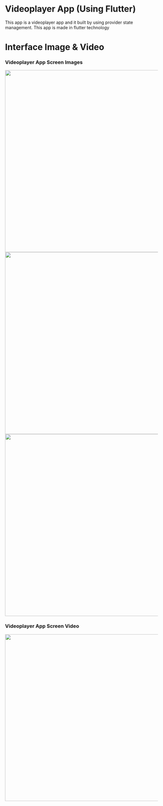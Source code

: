 
# Videoplayer App (Using Flutter)

This app is a videoplayer app and it built by using provider state management. This app is made in flutter technology

# Interface Image & Video
<h3> Videoplayer App Screen Images </h3>
<p>
<img src="https://user-images.githubusercontent.com/125340601/218654264-3cbd7f2d-ffe0-4969-993a-bbf44279372d.png" weight="500" height="600"/> 
<img src="https://user-images.githubusercontent.com/125340601/218654286-e8dfb2e2-ed97-4f67-b53d-66a5d56653ee.png" weight="500" height="600"/>
<img src="https://user-images.githubusercontent.com/125340601/218654297-1261cfe0-93b8-4e04-a1ac-93077ada2d51.png" weight="500" height="600"/>
</p>


<h3>Videoplayer App Screen Video </h3>
<img src="https://user-images.githubusercontent.com/125340601/230632061-00c7e0cf-08ca-4c89-9179-8ae1ab7a2514.mp4" weight="450" height="550"/>




